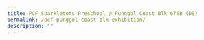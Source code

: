 ```yaml
---
title: PCF Sparkletots Preschool @ Punggol Coast Blk 676B (DS)
permalink: /pcf-punggol-coast-blk-exhibition/
description: ""
---
```

